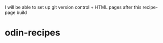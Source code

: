 I will be able to set up git version control + HTML pages after this recipe-page build
# odin-recipes
